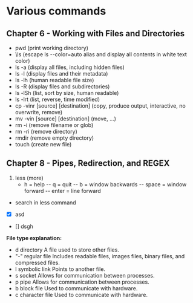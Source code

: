 Various commands
================

Chapter 6 - Working with Files and Directories
----------------------------------------------

- pwd (print working directory)
- \ls (escape ls --color=auto alias and display all contents in white text color)
- ls -a (display all files, including hidden files)
- ls -l (display files and their metadata)
- ls -lh (human readable file size)
- ls -R (display files and subdirectories)
- ls -lSh (list, sort by size, human readable)
- ls -lrt (list, reverse, time modified)
- cp -vinr [source] [destination] (copy, produce output, interactive, no overwrite, remove)
- mv -vin [source] [destination] (move, ...)
- rm -i (remove filename or glob)
- rm -ri (remove directory)
- rmdir (remove empty directory)
- touch (create new file)

Chapter 8 - Pipes, Redirection, and REGEX
-----------------------------------------

1. less (more)
   - h = help
-- q = quit
-- b = window backwards
-- space = window forward
-- enter = line forward

- search in less command
- [x] asd
- [] dsgh




**File type explanation:**

- d 	directory 	A file used to store other files.
- "-" 	regular file 	Includes readable files, images files, binary files, and compressed files.
- l 	symbolic link 	Points to another file.
- s 	socket 	Allows for communication between processes.
- p 	pipe 	Allows for communication between processes.
- b 	block file 	Used to communicate with hardware.
- c 	character file 	Used to communicate with hardware.